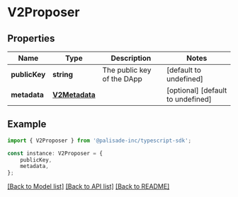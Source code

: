 # V2Proposer


## Properties

Name | Type | Description | Notes
------------ | ------------- | ------------- | -------------
**publicKey** | **string** | The public key of the DApp | [default to undefined]
**metadata** | [**V2Metadata**](V2Metadata.md) |  | [optional] [default to undefined]

## Example

```typescript
import { V2Proposer } from '@palisade-inc/typescript-sdk';

const instance: V2Proposer = {
    publicKey,
    metadata,
};
```

[[Back to Model list]](../README.md#documentation-for-models) [[Back to API list]](../README.md#documentation-for-api-endpoints) [[Back to README]](../README.md)

